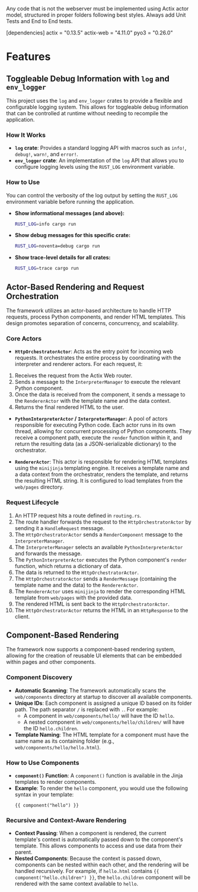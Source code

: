 Any code that is not the webserver must be implemented using Actix actor model, structured in proper folders following best styles. Always add Unit Tests and End to End tests.

[dependencies]
actix = "0.13.5"
actix-web = "4.11.0"
pyo3 = "0.26.0"


# Features

## Toggleable Debug Information with `log` and `env_logger`

This project uses the `log` and `env_logger` crates to provide a flexible and configurable logging system. This allows for toggleable debug information that can be controlled at runtime without needing to recompile the application.

### How It Works

- **`log` crate**: Provides a standard logging API with macros such as `info!`, `debug!`, `warn!`, and `error!`.
- **`env_logger` crate**: An implementation of the `log` API that allows you to configure logging levels using the `RUST_LOG` environment variable.

### How to Use

You can control the verbosity of the log output by setting the `RUST_LOG` environment variable before running the application.

- **Show informational messages (and above):**
  ```bash
  RUST_LOG=info cargo run
  ```

- **Show debug messages for this specific crate:**
  ```bash
  RUST_LOG=noventa=debug cargo run
  ```

- **Show trace-level details for all crates:**
  ```bash
  RUST_LOG=trace cargo run
  ```

## Actor-Based Rendering and Request Orchestration

The framework utilizes an actor-based architecture to handle HTTP requests, process Python components, and render HTML templates. This design promotes separation of concerns, concurrency, and scalability.

### Core Actors

- **`HttpOrchestratorActor`**: Acts as the entry point for incoming web requests. It orchestrates the entire process by coordinating with the interpreter and renderer actors. For each request, it:
 1. Receives the request from the Actix Web router.
 2. Sends a message to the `InterpreterManager` to execute the relevant Python component.
 3. Once the data is received from the component, it sends a message to the `RendererActor` with the template name and the data context.
 4. Returns the final rendered HTML to the user.

- **`PythonInterpreterActor` / `InterpreterManager`**: A pool of actors responsible for executing Python code. Each actor runs in its own thread, allowing for concurrent processing of Python components. They receive a component path, execute the `render` function within it, and return the resulting data (as a JSON-serializable dictionary) to the orchestrator.

- **`RendererActor`**: This actor is responsible for rendering HTML templates using the `minijinja` templating engine. It receives a template name and a data context from the orchestrator, renders the template, and returns the resulting HTML string. It is configured to load templates from the `web/pages` directory.

### Request Lifecycle

1. An HTTP request hits a route defined in `routing.rs`.
2. The route handler forwards the request to the `HttpOrchestratorActor` by sending it a `HandleRequest` message.
3. The `HttpOrchestratorActor` sends a `RenderComponent` message to the `InterpreterManager`.
4. The `InterpreterManager` selects an available `PythonInterpreterActor` and forwards the message.
5. The `PythonInterpreterActor` executes the Python component's `render` function, which returns a dictionary of data.
6. The data is returned to the `HttpOrchestratorActor`.
7. The `HttpOrchestratorActor` sends a `RenderMessage` (containing the template name and the data) to the `RendererActor`.
8. The `RendererActor` uses `minijinja` to render the corresponding HTML template from `web/pages` with the provided data.
9. The rendered HTML is sent back to the `HttpOrchestratorActor`.
10. The `HttpOrchestratorActor` returns the HTML in an `HttpResponse` to the client.


## Component-Based Rendering

The framework now supports a component-based rendering system, allowing for the creation of reusable UI elements that can be embedded within pages and other components.

### Component Discovery

- **Automatic Scanning**: The framework automatically scans the `web/components` directory at startup to discover all available components.
- **Unique IDs**: Each component is assigned a unique ID based on its folder path. The path separator `/` is replaced with `.`. For example:
  - A component in `web/components/hello/` will have the ID `hello`.
  - A nested component in `web/components/hello/children/` will have the ID `hello.children`.
- **Template Naming**: The HTML template for a component must have the same name as its containing folder (e.g., `web/components/hello/hello.html`).

### How to Use Components

- **`component()` Function**: A `component()` function is available in the Jinja templates to render components.
- **Example**: To render the `hello` component, you would use the following syntax in your template:
  ```jinja
  {{ component("hello") }}
  ```

### Recursive and Context-Aware Rendering

- **Context Passing**: When a component is rendered, the current template's context is automatically passed down to the component's template. This allows components to access and use data from their parent.
- **Nested Components**: Because the context is passed down, components can be nested within each other, and the rendering will be handled recursively. For example, if `hello.html` contains `{{ component("hello.children") }}`, the `hello.children` component will be rendered with the same context available to `hello`.
